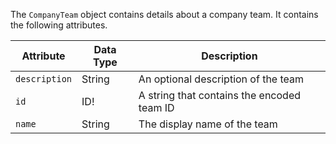 The `CompanyTeam` object contains details about a company team. It contains the following attributes.

Attribute |  Data Type | Description
--- | --- | ---
`description` | String | An optional description of the team
`id` | ID! | A string that contains the encoded team ID
`name` | String | The display name of the team
